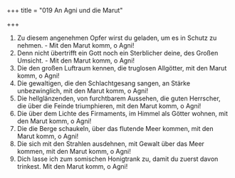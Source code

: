 +++
title = "019 An Agni und die Marut"

+++


1.	Zu diesem angenehmen Opfer wirst du geladen, um es in Schutz zu nehmen. - Mit den Marut komm, o Agni!
2.	Denn nicht übertrifft ein Gott noch ein Sterblicher deine, des Großen Umsicht. - Mit den Marut komm, o Agni!
3.	Die den großen Luftraum kennen, die truglosen Allgötter, mit den Marut komm, o Agni!
4.	Die gewaltigen, die den Schlachtgesang sangen, an Stärke unbezwinglich, mit den Marut komm, o Agni!
5.	Die hellglänzenden, von furchtbarem Aussehen, die guten Herrscher, die über die Feinde triumphieren, mit den Marut komm, o Agni!
6.	Die über dem Lichte des Firmaments, im Himmel als Götter wohnen, mit den Marut komm, o Agni!
7.	Die die Berge schaukeln, über das flutende Meer kommen, mit den Marut komm, o Agni!
8.	Die sich mit den Strahlen ausdehnen, mit Gewalt über das Meer kommen, mit den Marut komm, o Agni!
9.	Dich lasse ich zum somischen Honigtrank zu, damit du zuerst davon trinkest. Mit den Marut komm, o Agni!


